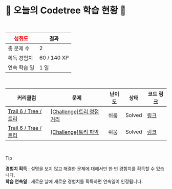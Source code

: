 # 🌲 오늘의 Codetree 학습 현황 🌲

<br />

| <span style="color:red;display:block;text-align:center;"> **성취도**</span> | 결과 |
|---|---|
| 총 문제 수 | 2 |
| 획득 경험치 | 60 / 140 XP |
| 연속 학습 일 | 1 일 |

<br />

|커리큘럼|문제|난이도|상태|코드 링크|
|---|---|---|---|---|
|[Trail 6 / Tree / 트리](https://www.codetree.ai/trail-info/intermediate-high/)|[[Challenge]트리 정점 거리](https://www.codetree.ai/trails/complete/curated-cards/challenge-node-distance/)|쉬움|Solved|[링크](https://github.com/LeeSY99/algo-studyy/blob/main/251020/%ED%8A%B8%EB%A6%AC%20%EC%A0%95%EC%A0%90%20%EA%B1%B0%EB%A6%AC/node-distance.py)|
|[Trail 6 / Tree / 트리](https://www.codetree.ai/trail-info/intermediate-high/)|[[Challenge]트리 파악](https://www.codetree.ai/trails/complete/curated-cards/challenge-identifying-the-tree/)|쉬움|Solved|[링크](https://github.com/LeeSY99/algo-studyy/blob/main/251020/%ED%8A%B8%EB%A6%AC%20%ED%8C%8C%EC%95%85/identifying-the-tree.py)|


<br />

> [!TIP]
> **경험치 획득** : 설명을 보지 않고 해결한 문제에 대해서만 한 번 경험치를 획득할 수 있습니다.  
> **학습 연속일** : 새로운 날에 새로운 경험치를 획득하면 연속일이 인정됩니다.

